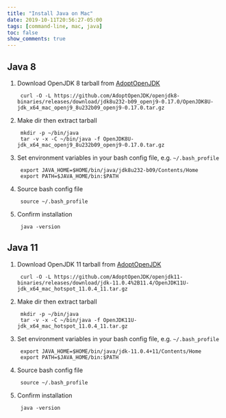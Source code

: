 ```yaml
---
title: "Install Java on Mac"
date: 2019-10-11T20:56:27-05:00
tags: [command-line, mac, java]
toc: false
show_comments: true
---
```


## Java 8

1. Download OpenJDK 8 tarball from [AdoptOpenJDK](https://adoptopenjdk.net/releases.html?variant=openjdk8&jvmVariant=hotspot#x64_mac)

        curl -O -L https://github.com/AdoptOpenJDK/openjdk8-binaries/releases/download/jdk8u232-b09_openj9-0.17.0/OpenJDK8U-jdk_x64_mac_openj9_8u232b09_openj9-0.17.0.tar.gz

1. Make dir then extract tarball

        mkdir -p ~/bin/java
        tar -v -x -C ~/bin/java -f OpenJDK8U-jdk_x64_mac_openj9_8u232b09_openj9-0.17.0.tar.gz

1. Set environment variables in your bash config file, e.g. `~/.bash_profile`

        export JAVA_HOME=$HOME/bin/java/jdk8u232-b09/Contents/Home
        export PATH=$JAVA_HOME/bin:$PATH

1. Source bash config file

        source ~/.bash_profile

1. Confirm installation

        java -version

## Java 11

1. Download OpenJDK 11 tarball from [AdoptOpenJDK](https://adoptopenjdk.net/releases.html?variant=openjdk11&jvmVariant=hotspot#x64_mac)

        curl -O -L https://github.com/AdoptOpenJDK/openjdk11-binaries/releases/download/jdk-11.0.4%2B11.4/OpenJDK11U-jdk_x64_mac_hotspot_11.0.4_11.tar.gz

1. Make dir then extract tarball

        mkdir -p ~/bin/java
        tar -v -x -C ~/bin/java -f OpenJDK11U-jdk_x64_mac_hotspot_11.0.4_11.tar.gz

1. Set environment variables in your bash config file, e.g. `~/.bash_profile`

        export JAVA_HOME=$HOME/bin/java/jdk-11.0.4+11/Contents/Home
        export PATH=$JAVA_HOME/bin:$PATH

1. Source bash config file

        source ~/.bash_profile

1. Confirm installation

        java -version
